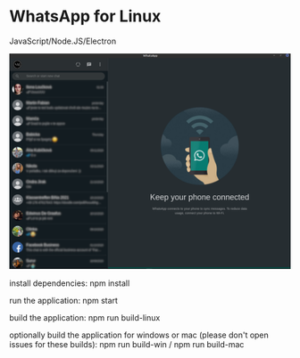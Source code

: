 # WhatsApp for Linux
JavaScript/Node.JS/Electron

![screenshot](https://github.com/louckazdenekjr/whatsapp-for-linux/blob/master/screenshot/screenshot.png)

install dependencies:
npm install

run the application:
npm start

build the application:
npm run build-linux

optionally build the application for windows or mac (please don't open issues for these builds):
npm run build-win / npm run build-mac
